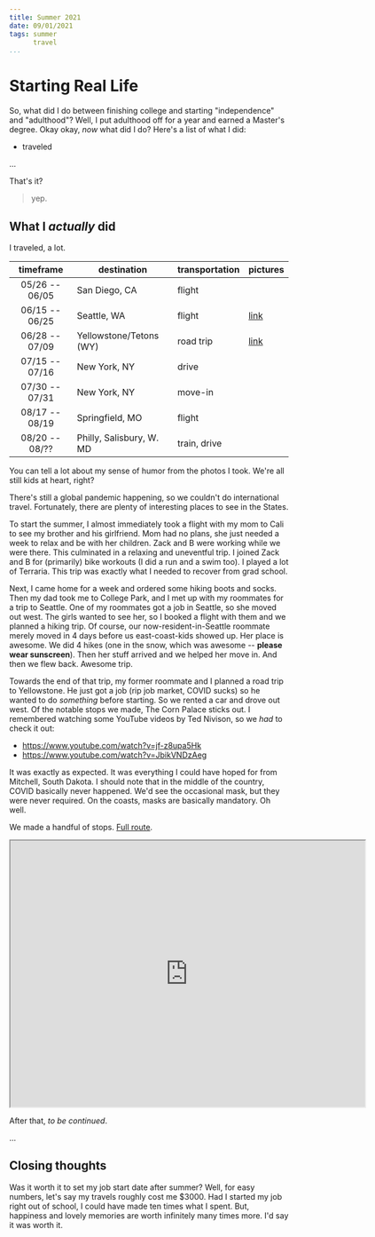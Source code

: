 ```yaml
---
title: Summer 2021
date: 09/01/2021
tags: summer
      travel
...
```


# Starting Real Life

So, what did I do between finishing college and starting "independence" and "adulthood"?
Well, I put adulthood off for a year and earned a Master's degree.
Okay okay, _now_ what did I do?
Here's a list of what I did:

- traveled

...

That's it?
> yep.

## What I _actually_ did

I traveled, a lot.

| timeframe | destination | transportation | pictures |
|:---------:|-------------|----------------|----------|
| 05/26 -- 06/05 | San Diego, CA | flight | |
| 06/15 -- 06/25 | Seattle, WA | flight | [link](https://photos.app.goo.gl/Pe1KPzq418hkXtWu6) |
| 06/28 -- 07/09 | Yellowstone/Tetons (WY) | road trip | [link](https://photos.app.goo.gl/7LpJctw2sTbQuR5EA) |
| 07/15 -- 07/16 | New York, NY | drive | |
| 07/30 -- 07/31 | New York, NY | move-in | |
| 08/17 -- 08/19 | Springfield, MO | flight | |
| 08/20 -- 08/?? | Philly, Salisbury, W. MD | train, drive | |

You can tell a lot about my sense of humor from the photos I took.
We're all still kids at heart, right?

There's still a global pandemic happening, so we couldn't do international travel.
Fortunately, there are plenty of interesting places to see in the States.

To start the summer, I almost immediately took a flight with my mom to Cali to see my brother and his girlfriend.
Mom had no plans, she just needed a week to relax and be with her children.
Zack and B were working while we were there.
This culminated in a relaxing and uneventful trip.
I joined Zack and B for (primarily) bike workouts (I did a run and a swim too).
I played a lot of Terraria.
This trip was exactly what I needed to recover from grad school.

Next, I came home for a week and ordered some hiking boots and socks.
Then my dad took me to College Park, and I met up with my roommates for a trip to Seattle.
One of my roommates got a job in Seattle, so she moved out west.
The girls wanted to see her, so I booked a flight with them and we planned a hiking trip.
Of course, our now-resident-in-Seattle roommate merely moved in 4 days before us east-coast-kids showed up.
Her place is awesome.
We did 4 hikes (one in the snow, which was awesome -- **please wear sunscreen**).
Then her stuff arrived and we helped her move in.
And then we flew back.
Awesome trip.

Towards the end of that trip, my former roommate and I planned a road trip to Yellowstone.
He just got a job (rip job market, COVID sucks) so he wanted to do _something_ before starting.
So we rented a car and drove out west.
Of the notable stops we made, The Corn Palace sticks out.
I remembered watching some YouTube videos by Ted Nivison, so we _had_ to check it out:

- <https://www.youtube.com/watch?v=jf-z8upa5Hk>
- <https://www.youtube.com/watch?v=JbikVNDzAeg>

It was exactly as expected.
It was everything I could have hoped for from Mitchell, South Dakota.
I should note that in the middle of the country, COVID basically never happened.
We'd see the occasional mask, but they were never required.
On the coasts, masks are basically mandatory.
Oh well.

We made a handful of stops.
[Full route](https://www.google.com/maps/d/u/2/edit?mid=1fUQNJ7hb39osi-5sX_38DcFJ0pvE6nHt&usp=sharing).

<iframe src="https://www.google.com/maps/d/u/2/embed?mid=1fUQNJ7hb39osi-5sX_38DcFJ0pvE6nHt" width="640" height="480"></iframe>

After that, _to be continued_.

...

## Closing thoughts

Was it worth it to set my job start date after summer?
Well, for easy numbers, let's say my travels roughly cost me $3000.
Had I started my job right out of school, I could have made ten times what I spent.
But, happiness and lovely memories are worth infinitely many times more.
I'd say it was worth it.
